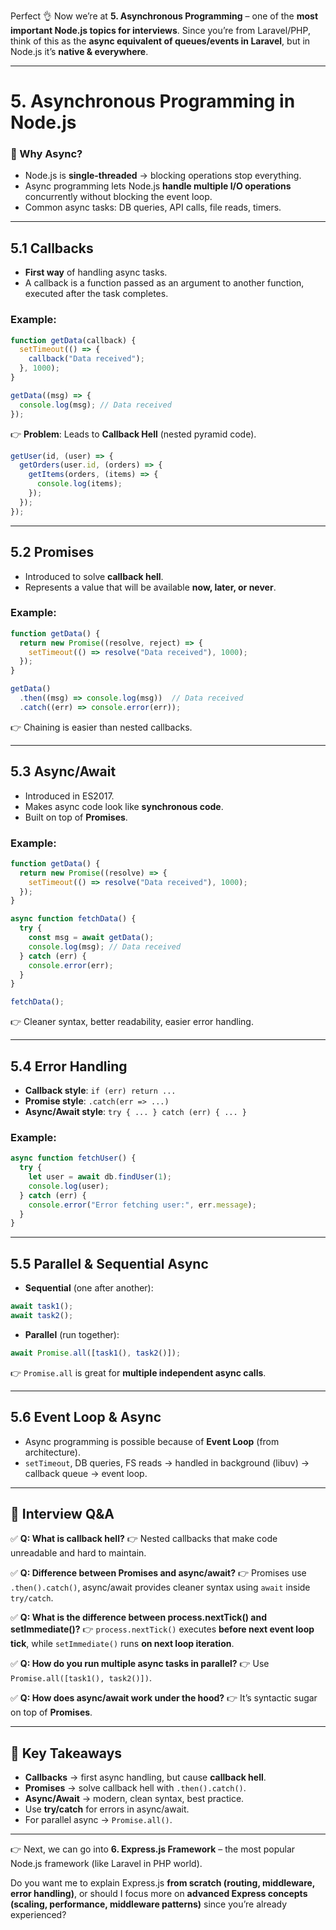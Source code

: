 Perfect 👌 Now we’re at **5. Asynchronous Programming** – one of the **most important Node.js topics for interviews**.
Since you’re from Laravel/PHP, think of this as the **async equivalent of queues/events in Laravel**, but in Node.js it’s **native & everywhere**.

---

# **5. Asynchronous Programming in Node.js**

### 📌 Why Async?

* Node.js is **single-threaded** → blocking operations stop everything.
* Async programming lets Node.js **handle multiple I/O operations** concurrently without blocking the event loop.
* Common async tasks: DB queries, API calls, file reads, timers.

---

## **5.1 Callbacks**

* **First way** of handling async tasks.
* A callback is a function passed as an argument to another function, executed after the task completes.

### Example:

```js
function getData(callback) {
  setTimeout(() => {
    callback("Data received");
  }, 1000);
}

getData((msg) => {
  console.log(msg); // Data received
});
```

👉 **Problem**: Leads to **Callback Hell** (nested pyramid code).

```js
getUser(id, (user) => {
  getOrders(user.id, (orders) => {
    getItems(orders, (items) => {
      console.log(items);
    });
  });
});
```

---

## **5.2 Promises**

* Introduced to solve **callback hell**.
* Represents a value that will be available **now, later, or never**.

### Example:

```js
function getData() {
  return new Promise((resolve, reject) => {
    setTimeout(() => resolve("Data received"), 1000);
  });
}

getData()
  .then((msg) => console.log(msg))  // Data received
  .catch((err) => console.error(err));
```

👉 Chaining is easier than nested callbacks.

---

## **5.3 Async/Await**

* Introduced in ES2017.
* Makes async code look like **synchronous code**.
* Built on top of **Promises**.

### Example:

```js
function getData() {
  return new Promise((resolve) => {
    setTimeout(() => resolve("Data received"), 1000);
  });
}

async function fetchData() {
  try {
    const msg = await getData();
    console.log(msg); // Data received
  } catch (err) {
    console.error(err);
  }
}

fetchData();
```

👉 Cleaner syntax, better readability, easier error handling.

---

## **5.4 Error Handling**

* **Callback style**: `if (err) return ...`
* **Promise style**: `.catch(err => ...)`
* **Async/Await style**: `try { ... } catch (err) { ... }`

### Example:

```js
async function fetchUser() {
  try {
    let user = await db.findUser(1);
    console.log(user);
  } catch (err) {
    console.error("Error fetching user:", err.message);
  }
}
```

---

## **5.5 Parallel & Sequential Async**

* **Sequential** (one after another):

```js
await task1();
await task2();
```

* **Parallel** (run together):

```js
await Promise.all([task1(), task2()]);
```

👉 `Promise.all` is great for **multiple independent async calls**.

---

## **5.6 Event Loop & Async**

* Async programming is possible because of **Event Loop** (from architecture).
* `setTimeout`, DB queries, FS reads → handled in background (libuv) → callback queue → event loop.

---

## 📌 Interview Q\&A

✅ **Q: What is callback hell?**
👉 Nested callbacks that make code unreadable and hard to maintain.

✅ **Q: Difference between Promises and async/await?**
👉 Promises use `.then().catch()`, async/await provides cleaner syntax using `await` inside `try/catch`.

✅ **Q: What is the difference between process.nextTick() and setImmediate()?**
👉 `process.nextTick()` executes **before next event loop tick**, while `setImmediate()` runs **on next loop iteration**.

✅ **Q: How do you run multiple async tasks in parallel?**
👉 Use `Promise.all([task1(), task2()])`.

✅ **Q: How does async/await work under the hood?**
👉 It’s syntactic sugar on top of **Promises**.

---

## 📌 Key Takeaways

* **Callbacks** → first async handling, but cause **callback hell**.
* **Promises** → solve callback hell with `.then().catch()`.
* **Async/Await** → modern, clean syntax, best practice.
* Use **try/catch** for errors in async/await.
* For parallel async → `Promise.all()`.

---

👉 Next, we can go into **6. Express.js Framework** – the most popular Node.js framework (like Laravel in PHP world).

Do you want me to explain Express.js **from scratch (routing, middleware, error handling)**, or should I focus more on **advanced Express concepts (scaling, performance, middleware patterns)** since you’re already experienced?
